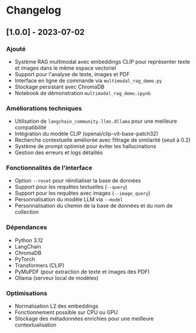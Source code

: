 # Changelog

## [1.0.0] - 2023-07-02

### Ajouté
- Système RAG multimodal avec embeddings CLIP pour représenter texte et images dans le même espace vectoriel
- Support pour l'analyse de texte, images et PDF
- Interface en ligne de commande via `multimodal_rag_demo.py`
- Stockage persistant avec ChromaDB
- Notebook de démonstration `multimodal_rag_demo.ipynb`

### Améliorations techniques
- Utilisation de `langchain_community.llms.Ollama` pour une meilleure compatibilité
- Intégration du modèle CLIP (openai/clip-vit-base-patch32)
- Recherche contextuelle améliorée avec filtrage de similarité (seuil à 0.2)
- Système de prompt optimisé pour éviter les hallucinations
- Gestion des erreurs et logs détaillés

### Fonctionnalités de l'interface
- Option `--reset` pour réinitialiser la base de données
- Support pour les requêtes textuelles (`--query`)
- Support pour les requêtes avec images (`--image_query`)
- Personnalisation du modèle LLM via `--model`
- Personnalisation du chemin de la base de données et du nom de collection

### Dépendances
- Python 3.12
- LangChain
- ChromaDB
- PyTorch
- Transformers (CLIP)
- PyMuPDF (pour extraction de texte et images des PDF)
- Ollama (serveur local de modèles)

### Optimisations
- Normalisation L2 des embeddings
- Fonctionnement possible sur CPU ou GPU
- Stockage des métadonnées enrichies pour une meilleure contextualisation 